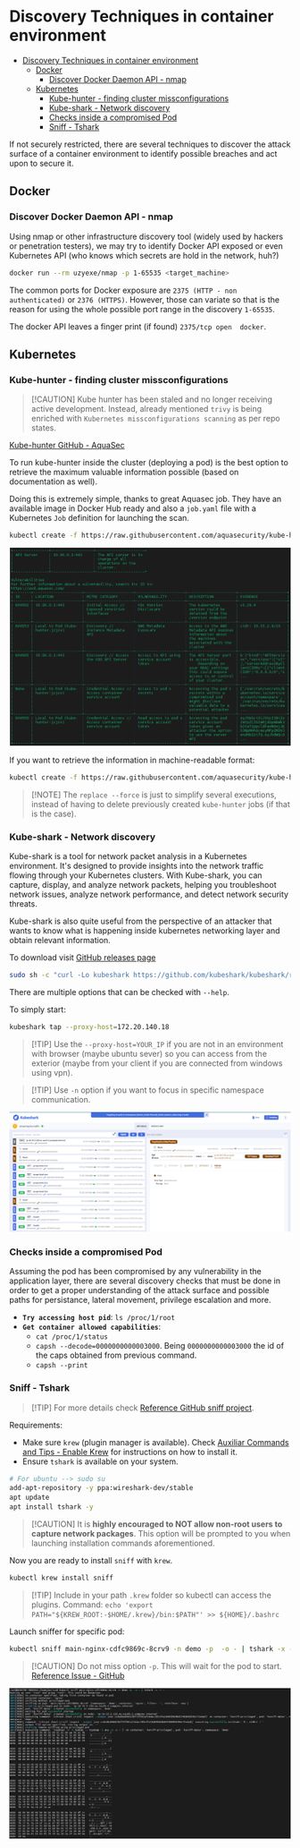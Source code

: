 # Discovery Techniques in container environment

- [Discovery Techniques in container environment](#discovery-techniques-in-container-environment)
  - [Docker](#docker)
    - [Discover Docker Daemon API - nmap](#discover-docker-daemon-api---nmap)
  - [Kubernetes](#kubernetes)
    - [Kube-hunter - finding cluster missconfigurations](#kube-hunter---finding-cluster-missconfigurations)
    - [Kube-shark - Network discovery](#kube-shark---network-discovery)
    - [Checks inside a compromised Pod](#checks-inside-a-compromised-pod)
    - [Sniff - Tshark](#sniff---tshark)

If not securely restricted, there are several techniques to discover the attack surface of a container environment to identify possible breaches and act upon to secure it.

## Docker

### Discover Docker Daemon API - nmap

Using nmap or other infrastructure discovery tool (widely used by hackers or penetration testers), we may try to identify Docker API exposed or even Kubernetes API (who knows which secrets are hold in the network, huh?)

```bash
docker run --rm uzyexe/nmap -p 1-65535 <target_machine>
```

The common ports for Docker exposure are `2375 (HTTP - non authenticated)` or `2376 (HTTPS)`. However, those can variate so that is the reason for using the whole possible port range in the discovery `1-65535`.

The docker API leaves a finger print (if found) `2375/tcp open  docker`.

## Kubernetes

### Kube-hunter - finding cluster missconfigurations

> \[!CAUTION\]
> Kube hunter has been staled and no longer receiving active development. Instead, already mentioned `trivy` is being enriched with `Kubernetes missconfigurations scanning` as per repo states.

[Kube-hunter GitHub - AquaSec](https://github.com/aquasecurity/kube-hunter)

To run kube-hunter inside the cluster (deploying a pod) is the best option to retrieve the maximum valuable information possible (based on documentation as well).

Doing this is extremely simple, thanks to great Aquasec job. They have an available image in Docker Hub ready and also a `job.yaml` file with a Kubernetes `Job` definition for launching the scan.

```bash
kubectl create -f https://raw.githubusercontent.com/aquasecurity/kube-hunter/main/job.yaml
```

![Kube-hunter exec](img/kube-hunter-exec.png)

If you want to retrieve the information in machine-readable format:

```bash
kubectl create -f https://raw.githubusercontent.com/aquasecurity/kube-hunter/main/job.yaml --dry-run=client -o json | jq '.spec.template.spec.containers[].args = ["--pod", "--report", "json"]' | kubectl replace -f - --force
```

> \[!NOTE\]
> The `replace --force` is just to simplify several executions, instead of having to delete previously created `kube-hunter` jobs (if that is the case).

### Kube-shark - Network discovery

Kube-shark is a tool for network packet analysis in a Kubernetes environment. It's designed to provide insights into the network traffic flowing through your Kubernetes clusters. With Kube-shark, you can capture, display, and analyze network packets, helping you troubleshoot network issues, analyze network performance, and detect network security threats.

Kube-shark is also quite useful from the perspective of an attacker that wants to know what is happening inside kubernetes networking layer and obtain relevant information.

To download visit [GitHub releases page](https://github.com/kubeshark/kubeshark/releases/tag/v52.2.30)

```bash
sudo sh -c "curl -Lo kubeshark https://github.com/kubeshark/kubeshark/releases/download/v52.2.30/kubeshark_linux_amd64 && chmod 755 kubeshark && mv kubeshark /usr/local/bin/kubeshark"
```

There are multiple options that can be checked with `--help`.

To simply start:

```bash
kubeshark tap --proxy-host=172.20.140.18
```

> \[!TIP\]
> Use the `--proxy-host=YOUR_IP` if you are not in an environment with browser (maybe ubuntu sever) so you can access from the exterior (maybe from your client if you are connected from windows using vpn).

> \[!TIP\]
> Use `-n` option if you want to focus in specific namespace communication.

![Kube-shark](img/kube-shark.png)

### Checks inside a compromised Pod

Assuming the pod has been compromised by any vulnerability in the application layer, there are several discovery checks that must be done in order to get a proper understanding of the attack surface and possible paths for persistance, lateral movement, privilege escalation and more.

- **`Try accessing host pid`**: `ls /proc/1/root`
- **`Get container allowed capabilities`**: 
  - `cat /proc/1/status`
  - `capsh --decode=0000000000003000`. Being `0000000000003000` the id of the caps obtained from previous command.
  - `capsh --print`


### Sniff - Tshark

> \[!TIP\]
> For more details check [Reference GitHub sniff project](https://github.com/eldadru/ksniff).

Requirements:

- Make sure `krew` (plugin manager is available). Check [Auxiliar Commands and Tips - Enable Krew](../../auxiliar-commands-and-tips.md#install-krew-plugin-manager-for-kubectl) for instructions on how to install it.
- Ensure `tshark` is available on your system.

```bash
# For ubuntu --> sudo su
add-apt-repository -y ppa:wireshark-dev/stable
apt update
apt install tshark -y
```

> \[!CAUTION\]
> It is **highly encouraged to NOT allow non-root users to capture network packages**. This option will be prompted to you when launching installation commands aforementioned.

Now you are ready to install `sniff` with `krew`.

```bash
kubectl krew install sniff
```

> \[!TIP\]
> Include in your path `.krew` folder so kubectl can access the plugins. Command: `echo 'export PATH="${KREW_ROOT:-$HOME/.krew}/bin:$PATH"' >> ${HOME}/.bashrc`

Launch sniffer for specific pod:

```bash
kubectl sniff main-nginx-cdfc9869c-8crv9 -n demo -p  -o - | tshark -x -r -
```

> \[!CAUTION\]
> Do not miss option `-p`. This will wait for the pod to start. [Reference Issue - GitHub](https://github.com/eldadru/ksniff/issues/64)

![Sniff](img/sniff.png)